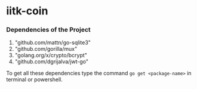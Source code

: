 # iitk-coin

### Dependencies of the Project 
1. "github.com/mattn/go-sqlite3"
2. "github.com/gorilla/mux"
3. "golang.org/x/crypto/bcrypt"
4. "github.com/dgrijalva/jwt-go"

To get all these dependencies type the command `go get <package-name>` in terminal or powershell. 